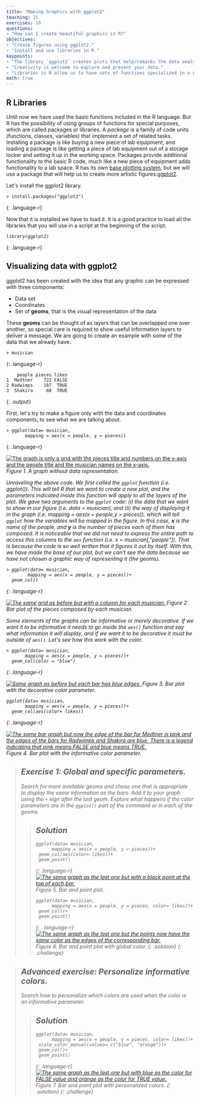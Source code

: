 ```yaml
---
title: "Making Graphics with ggplot2"
teaching: 15
exercises: 10
questions:
- "How can I create beautiful graphics in R?"
objectives:
- "Create figures using ggplot2."
- "Install and use libraries in R."
keypoints:
- "The library `ggplot2` creates plots that help/remarks the data analysis."
- "Creativity is welcome to explore and present your data."
- "Libraries in R allow us to have sets of functions specialized in a global purpose."
math: true
---
```


## R Libraries

Until now we have used the basic functions included in the R language. But R has the possibility of using groups of functions for special purposes, which are called packages or libraries.  A *package* is a family of code units (functions, classes, variables) that 
implement a set of related tasks. Installing a package is like buying a new piece of lab equipment, and loading a package is like getting a piece of lab equipment out of a storage locker and setting it up in the working space. Packages provide additional functionality to the basic R code, much like a new piece 
of equipment adds functionality to a lab space. R has its own [base plotting system](https://www.statmethods.net/graphs/index.html), but we will use a package that will help us to create more artistic figures:[ggplot2](https://www.statmethods.net/advgraphs/ggplot2.html).

Let's install the ggplot2 library.
~~~
> install.packages("ggplot2")
~~~
{: .language-r}

Now that it is installed we have to load it. It is a good practice to load all the libraries that you will use in a script at the beginning of the script.
~~~
library(ggplot2)
~~~
{: .language-r}

## Visualizing data with ggplot2

ggplot2 has been created with the idea that any graphic can be expressed with three components:

* Data set
* Coordinates
* Set of **geoms**, that is the visual representation of the data 

These **geoms** can be thought of as layers that can be overlapped one over another, so special care 
is required to show useful information layers to deliver a message. We are going to create an 
example with some of the data that we already have. 
~~~
> musician
~~~
{: .language-r}

~~~
    people pieces likes
1  Medtner    722 FALSE
2 Radwimps    187  TRUE
3  Shakira     68  TRUE
~~~
{: .output}

First, let's try to make a figure only with the data and coordinates components, to see what we are talking about.
~~~
> ggplot(data= musician,
       mapping = aes(x = people, y = pieces))
~~~
{: .language-r}

<a href="{{ page.root }}/fig/R-04-01.png">
  <img src="{{ page.root }}/fig/R-04-01.png" alt=" The graph is only a grid with the pieces title and numbers on the y-axis and the people title and the musician names on the x-axis." />
</a>
<em> Figure 1. A graph without data representation. <em/>

Unraveling the above code. We first called the `ggplot` function (*i.e. ggplot()*). This will tell R that we want to 
create a new plot, and the parameters indicated inside this function will apply to all the layers of the plot. We 
gave two arguments to the `ggplot` code: (i) the data that we want to show in our figure (*i.e. data = musician*),
 and (ii) the way of displaying it in the graph (*i.e. mapping = aes(x = people,y = pieces)*),
which will tell `ggplot` how the variables will be mapped in the figure. In this case, **x** is the name of the 
people, and **y** is the number of pieces each of them has composed. It is noticeable that we did not need to express the entire path to access
this columns to the `aes` function (*i.e.* x = musician[,"people"]). That is because the code is so well 
written that it figures it out by itself. With this, we have made the base of our plot, but we can't see the data 
because we have not chosen a graphic way of representing it (the *geoms*).

~~~
> ggplot(data= musician,
        mapping = aes(x = people, y = pieces))+
  geom_col()
~~~
{: .language-r}

<a href="{{ page.root }}/fig/R-04-02.png">
  <img src="{{ page.root }}/fig/R-04-02.png" alt="The same grid as before but with a column for each musician." />
</a>
<em> Figure 2. Bar plot of the pieces composed by each musician. <em/>

Some elements of the graphs can be informative or merely decorative. If we want it to be informative it needs to go 
inside the `aes()` function and say what information it will display, and if we want it to be decorative it must be outside of `aes()`.
Let's see how this work with the color.

~~~
> ggplot(data= musician,
       mapping = aes(x = people, y = pieces))+
  geom_col(color = "blue")
~~~
{: .language-r}

<a href="{{ page.root }}/fig/R-04-03.png">
  <img src="{{ page.root }}/fig/R-04-03.png" alt="Same graph as before but each bar has blue edges." />
</a>
<em> Figure 3. Bar plot with the decorative color parameter.<em/>

~~~
ggplot(data= musician,
       mapping = aes(x = people, y = pieces))+
  geom_col(aes(color= likes))
~~~
{: .language-r}

<a href="{{ page.root }}/fig/R-04-04.png">
  <img src="{{ page.root }}/fig/R-04-04.png" alt="The same bar graph but now the edge of the bar for Medtner is pink and the edges of the bars for Radwimps and Shakira are blue. There is a legend indicating that pink means FALSE and blue means TRUE." />
</a>
<em> Figure 4. Bar plot with the informative color parameter. <em/>

>## Exercise 1: Global and specific parameters.
> 
> Search for more available geoms and chose one that is appropriate to display the same information as the bars. 
> Add it to your graph using the `+` sign after the last geom.
> Explore what happens if the color parameters are in the `ggplot()` part of the command or in each of the geoms.
>
>> ## Solution
>> ~~~
>> ggplot(data= musician,
>>       mapping = aes(x = people, y = pieces))+
>>  geom_col(aes(color= likes))+
>>  geom_point()
>> ~~~
>> {: .language-r}
>> <a href="{{ page.root }}/fig/R-04-05.png">
>>   <img src="{{ page.root }}/fig/R-04-05.png" alt="The same graph as the last one but with a black point at the top of each bar." />
>> </a>
>> <em> Figure 5. Bar and point plot. <em/>
>> 
>> ~~~
>> ggplot(data= musician,
>>       mapping = aes(x = people, y = pieces, color= likes))+
>>  geom_col()+
>>  geom_point()
>> ~~~
>> {: . language-r}
>> <a href="{{ page.root }}/fig/R-04-06.png">
>>   <img src="{{ page.root }}/fig/R-04-06.png" alt="The same graph as the last one but the points now have the same color as the edges of the corresponding bar." />
>> </a>
>> <em> Figure 6. Bar and point plot with global color. <em/>
> {: .solution}
{: .challenge} 

>## Advanced exercise: Personalize informative colors.
> 
> Search how to personalize which colors are used when the color is an informative parameter.
>> ## Solution
>> ~~~
>> ggplot(data= musician,
>>       mapping = aes(x = people, y = pieces, color= likes))+
>>  scale_color_manual(values= c("blue", "orange"))+
>>  geom_col()+
>>  geom_point()
>> ~~~
>> {: .language-r}
>> <a href="{{ page.root }}/fig/R-04-07.png">
>>   <img src="{{ page.root }}/fig/R-04-07.png" alt="The same graph as the last one but with blue as the color for FALSE value and orange as the color for TRUE value." />
>> </a>
>> <em> Figure 7. Bar and point plot with personalized colors. <em/>
> {: .solution}
{: .challenge} 
